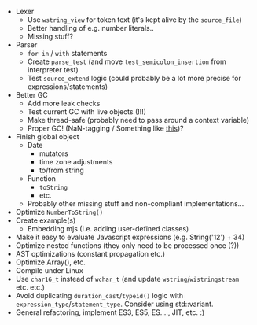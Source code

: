 * Lexer
    - Use `wstring_view` for token text (it's kept alive by the `source_file`)
    - Better handling of e.g. number literals..
    - Missing stuff?
* Parser
    - `for in` / `with` statements
    - Create `parse_test` (and move `test_semicolon_insertion` from interpreter test)
    - Test `source_extend` logic (could probably be a lot more precise for expressions/statements)
* Better GC
    - Add more leak checks
    - Test current GC with live objects (!!!)
    - Make thread-safe (probably need to pass around a context variable)
    - Proper GC! (NaN-tagging / Something like [this](https://github.com/CppCon/CppCon2016/blob/master/Presentations/Lifetime%20Safety%20By%20Default%20-%20Making%20Code%20Leak-Free%20by%20Construction/Lifetime%20Safety%20By%20Default%20-%20Making%20Code%20Leak-Free%20by%20Construction%20-%20Herb%20Sutter%20-%20CppCon%202016.pdf))?
* Finish global object
    - Date
        - mutators
        - time zone adjustments
        - to/from string
    - Function
        - `toString`
        - etc.
    - Probably other missing stuff and non-compliant implementations...
* Optimize `NumberToString()`
* Create example(s)
    - Embedding mjs (I.e. adding user-defined classes)
* Make it easy to evaluate Javascript expressions (e.g. String('12') + 34)
* Optimize nested functions (they only need to be processed once (?))
* AST optimizations (constant propagation etc.)
* Optimize Array(), etc.
* Compile under Linux
* Use `char16_t` instead of `wchar_t` (and update `wstring`/`wistringstream` etc. etc.)
* Avoid duplicating `duration_cast`/`typeid()` logic with `expression_type`/`statement_type`. Consider using std::variant.
* General refactoring, implement ES3, ES5, ES...., JIT, etc. :)
